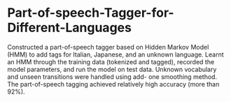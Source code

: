 # Part-of-speech-Tagger-for-Different-Languages
Constructed a part-of-speech tagger based on Hidden Markov Model (HMM) to add tags for Italian, Japanese, and an unknown language. Learnt an HMM through the training data (tokenized and tagged), recorded the model parameters, and run the model on test data. Unknown vocabulary and unseen transitions were handled using add- one smoothing method. The part-of-speech tagging achieved relatively high accuracy (more than 92%).
